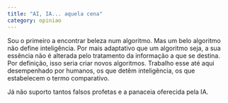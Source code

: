 ```yaml
---
title: "AI, IA... aquela cena"
category: opiniao
---
```


Sou o primeiro a encontrar beleza num algoritmo. Mas um belo algoritmo não define inteligência. Por mais adaptativo que um algoritmo seja, a sua essência não é alterada pelo tratamento da informação a que se destina. Por definição, isso seria criar novos algoritmos. Trabalho esse até aqui desempenhado por humanos, os que detêm inteligência, os que estabelecem o termo comparativo.

Já não suporto tantos falsos profetas e a panaceia oferecida pela IA.

